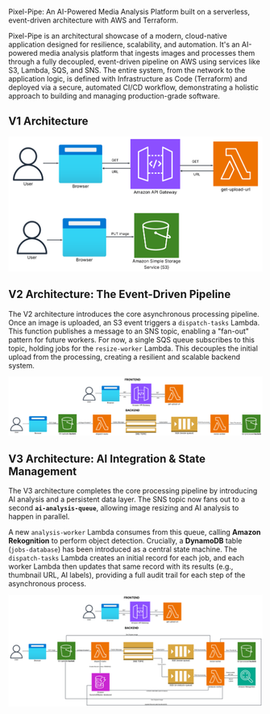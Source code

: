 Pixel-Pipe: An AI-Powered Media Analysis Platform built on a serverless, event-driven architecture with AWS and Terraform.

Pixel-Pipe is an architectural showcase of a modern, cloud-native application designed for resilience, scalability, and automation. It's an AI-powered media analysis platform that ingests images and processes them through a fully decoupled, event-driven pipeline on AWS using services like S3, Lambda, SQS, and SNS. The entire system, from the network to the application logic, is defined with Infrastructure as Code (Terraform) and deployed via a secure, automated CI/CD workflow, demonstrating a holistic approach to building and managing production-grade software.

## V1 Architecture

![V1 Architecture](./architecture-v1.png)

## V2 Architecture: The Event-Driven Pipeline

The V2 architecture introduces the core asynchronous processing pipeline. Once an image is uploaded, an S3 event triggers a `dispatch-tasks` Lambda. This function publishes a message to an SNS topic, enabling a "fan-out" pattern for future workers. For now, a single SQS queue subscribes to this topic, holding jobs for the `resize-worker` Lambda. This decouples the initial upload from the processing, creating a resilient and scalable backend system.

![V2 Architecture](./architecture-v2.png)

## V3 Architecture: AI Integration & State Management

The V3 architecture completes the core processing pipeline by introducing AI analysis and a persistent data layer. The SNS topic now fans out to a second **`ai-analysis-queue`**, allowing image resizing and AI analysis to happen in parallel.

A new `analysis-worker` Lambda consumes from this queue, calling **Amazon Rekognition** to perform object detection. Crucially, a **DynamoDB** table (`jobs-database`) has been introduced as a central state machine. The `dispatch-tasks` Lambda creates an initial record for each job, and each worker Lambda then updates that same record with its results (e.g., thumbnail URL, AI labels), providing a full audit trail for each step of the asynchronous process.

![V3 Architecture](./architecture-v3.png)
